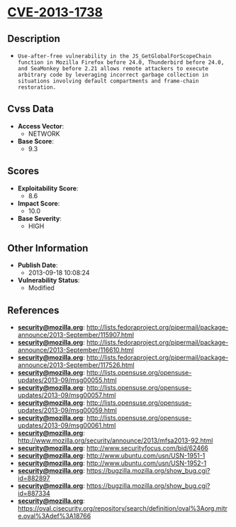 
# [CVE-2013-1738](https://cve.mitre.org/cgi-bin/cvename.cgi?name=CVE-2013-1738)

## Description

- `Use-after-free vulnerability in the JS_GetGlobalForScopeChain function in Mozilla Firefox before 24.0, Thunderbird before 24.0, and SeaMonkey before 2.21 allows remote attackers to execute arbitrary code by leveraging incorrect garbage collection in situations involving default compartments and frame-chain restoration.`

## Cvss Data

- **Access Vector**:
  - NETWORK
- **Base Score**:
  - 9.3

## Scores

- **Exploitability Score**:
  - 8.6
- **Impact Score**:
  - 10.0
- **Base Severity**:
  - HIGH

## Other Information

- **Publish Date**:
  - 2013-09-18 10:08:24
- **Vulnerability Status**:
  - Modified

## References

- **security@mozilla.org**: http://lists.fedoraproject.org/pipermail/package-announce/2013-September/115907.html
- **security@mozilla.org**: http://lists.fedoraproject.org/pipermail/package-announce/2013-September/116610.html
- **security@mozilla.org**: http://lists.fedoraproject.org/pipermail/package-announce/2013-September/117526.html
- **security@mozilla.org**: http://lists.opensuse.org/opensuse-updates/2013-09/msg00055.html
- **security@mozilla.org**: http://lists.opensuse.org/opensuse-updates/2013-09/msg00057.html
- **security@mozilla.org**: http://lists.opensuse.org/opensuse-updates/2013-09/msg00059.html
- **security@mozilla.org**: http://lists.opensuse.org/opensuse-updates/2013-09/msg00061.html
- **security@mozilla.org**: http://www.mozilla.org/security/announce/2013/mfsa2013-92.html
- **security@mozilla.org**: http://www.securityfocus.com/bid/62466
- **security@mozilla.org**: http://www.ubuntu.com/usn/USN-1951-1
- **security@mozilla.org**: http://www.ubuntu.com/usn/USN-1952-1
- **security@mozilla.org**: https://bugzilla.mozilla.org/show_bug.cgi?id=882897
- **security@mozilla.org**: https://bugzilla.mozilla.org/show_bug.cgi?id=887334
- **security@mozilla.org**: https://oval.cisecurity.org/repository/search/definition/oval%3Aorg.mitre.oval%3Adef%3A18766
